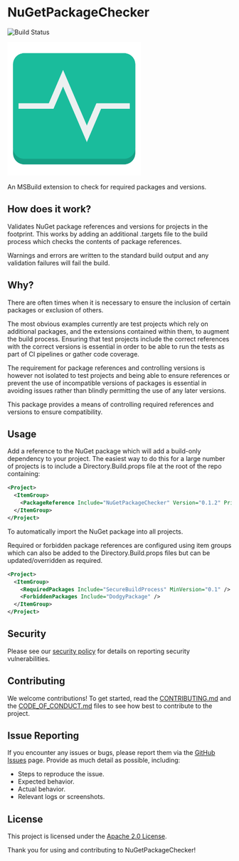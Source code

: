 # NuGetPackageChecker

![Build Status](https://github.com/G-Research/NuGetPackageChecker/actions/workflows/ci.yaml/badge.svg)

<img src="./Monitor.png" width="300px" />

An MSBuild extension to check for required packages and versions.

## How does it work?

Validates NuGet package references and versions for projects in the footprint. This works by adding an additional .targets file to the build process which checks the contents of package references.

Warnings and errors are written to the standard build output and any validation failures will fail the build.

## Why?

There are often times when it is necessary to ensure the inclusion of certain packages or exclusion of others.

The most obvious examples currently are test projects which rely on additional packages, and the extensions contained within them, to augment the build process. Ensuring that test projects include the correct references with the correct versions is essential in order to be able to run the tests as part of CI pipelines or gather code coverage.

The requirement for package references and controlling versions is however not isolated to test projects and being able to ensure references or prevent the use of incompatible versions of packages is essential in avoiding issues rather than blindly permitting the use of any later versions.

This package provides a means of controlling required references and versions to ensure compatibility.

## Usage

Add a reference to the NuGet package which will add a build-only dependency to your project. The easiest way to do this for a large number of projects is to include a Directory.Build.props file at the root of the repo containing:

```xml
<Project>
  <ItemGroup>
    <PackageReference Include="NuGetPackageChecker" Version="0.1.2" PrivateAssets="All"/>
  </ItemGroup>
</Project>
```

To automatically import the NuGet package into all projects.

Required or forbidden package references are configured using item groups which can also be added to the Directory.Build.props files but can be updated/overridden as required.

```xml
<Project>
  <ItemGroup>
    <RequiredPackages Include="SecureBuildProcess" MinVersion="0.1" />
    <ForbiddenPackages Include="DodgyPackage" />
  </ItemGroup>
</Project>
```

## Security

Please see our [security policy](https://github.com/G-Research/NuGetPackageChecker/blob/main/SECURITY.md) for details on reporting security vulnerabilities.

## Contributing

We welcome contributions! To get started, read the [CONTRIBUTING.md](CONTRIBUTING.md) and the [CODE_OF_CONDUCT.md](CODE_OF_CONDUCT.md) files to see how best to contribute to the project.

## Issue Reporting

If you encounter any issues or bugs, please report them via the [GitHub Issues](https://github.com/G-Research/NuGetPackageChecker/issues) page. Provide as much detail as possible, including:
- Steps to reproduce the issue.
- Expected behavior.
- Actual behavior.
- Relevant logs or screenshots.

## License

This project is licensed under the [Apache 2.0 License](LICENSE).

Thank you for using and contributing to NuGetPackageChecker!

